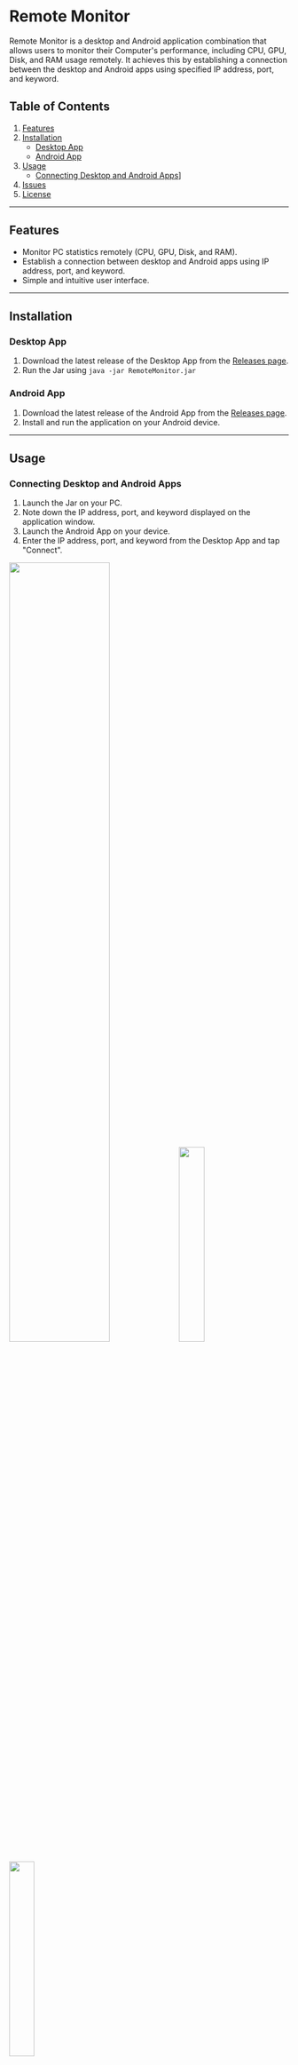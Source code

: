 

# Remote Monitor

Remote Monitor is a desktop and Android application combination that allows users to monitor their Computer's performance, including CPU, GPU, Disk, and RAM usage remotely. It achieves this by establishing a connection between the desktop and Android apps using specified IP address, port, and keyword.

## Table of Contents

1.  [Features](#features)
2.  [Installation](#installation)
    -   [Desktop App](#desktop-app)
    -   [Android App](#android-app)
3.  [Usage](#usage)
    -   [Connecting Desktop and Android Apps](#connecting-desktop-and-android-apps)]
4.  [Issues](#issues)
5. [License](#license)

----------

## Features

-   Monitor PC statistics remotely (CPU, GPU, Disk, and RAM).
-   Establish a connection between desktop and Android apps using IP address, port, and keyword.
-   Simple and intuitive user interface.

----------

## Installation

### Desktop App

1.  Download the latest release of the Desktop App from the [Releases page](https://github.com/km/remotemonitor/releases).
2.  Run the Jar using `java -jar RemoteMonitor.jar`
### Android App

1.  Download the latest release of the Android App from the [Releases page](https://github.com/km/remotemonitor/releases).
2.  Install and run the application on your Android device.

----------

## Usage

### Connecting Desktop and Android Apps

1.  Launch the Jar on your PC.
2.  Note down the IP address, port, and keyword displayed on the application window.
3.  Launch the Android App on your device.
4.  Enter the IP address, port, and keyword from the Desktop App and tap "Connect".
<img src="https://i.imgur.com/X0ysuxO.jpg" width="60%" /> 
<img src="https://i.imgur.com/7hscrcm.jpg" width="30%" /> <img src="https://i.imgur.com/UhdtwzF.jpg" width="30%" />



## Issues

If you encounter any issues while using Remote Monitor, please consider the following troubleshooting steps:

1.  **Connection Problems:** If you experience connection problems, try restarting the application.
    
2.  **Firewall Settings:** Ensure that your firewall is not blocking the application. Adjust your firewall settings if necessary.
    
3.  **Network Limitations:** Currently, the application functions within LAN networks. To use it outside your local network, you can either set up port forwarding or employ a VPN service like [TailScale](https://tailscale.com/). If you're using it on a VPS or similar usually opening the required port publicly through the firewall should be sufficient.

4. **Variable Statistics:** Keep in mind that not all statistics may be available on every computer. For example, integrated GPUs may not report temperature information.

5. **Single Component Display:** The application currently supports displaying a single instance of each component type (e.g., one CPU or one disk). If your system has multiple components of the same type, only one instance will be shown.

	It's highly recommended to run the desktop application as administrator to avoid any conflicts.
----------

## License

This project is licensed under the MIT License
